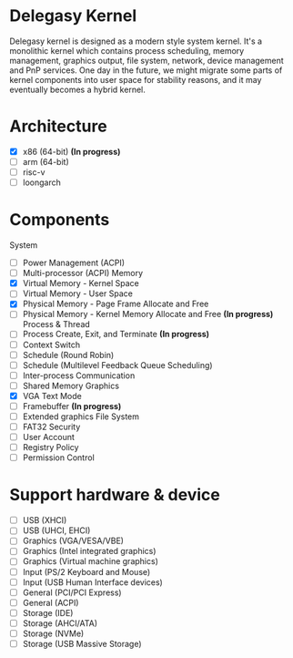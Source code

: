 # **Delegasy Kernel**  
Delegasy kernel is designed as a modern style system kernel. It's a monolithic kernel which contains process scheduling, memory management, graphics output, file system, network, device management and PnP services. One day in the future, we might migrate some parts of kernel components into user space for stability reasons, and it may eventually becomes a hybrid kernel.
# Architecture
- [x] x86 (64-bit) **(In progress)**
- [ ] arm (64-bit)
- [ ] risc-v
- [ ] loongarch
# Components  
System  
- [ ] Power Management (ACPI)
- [ ] Multi-processor (ACPI)
Memory  
- [x] Virtual Memory - Kernel Space
- [ ] Virtual Memory - User Space
- [x] Physical Memory - Page Frame Allocate and Free
- [ ] Physical Memory - Kernel Memory Allocate and Free **(In progress)**
Process & Thread
- [ ] Process Create, Exit, and Terminate **(In progress)**
- [ ] Context Switch
- [ ] Schedule (Round Robin)
- [ ] Schedule (Multilevel Feedback Queue Scheduling)
- [ ] Inter-process Communication
- [ ] Shared Memory
Graphics
- [x] VGA Text Mode
- [ ] Framebuffer **(In progress)**
- [ ] Extended graphics
File System  
- [ ] FAT32
Security  
- [ ] User Account
- [ ] Registry Policy
- [ ] Permission Control
# Support hardware & device  
- [ ] USB (XHCI)
- [ ] USB (UHCI, EHCI)
- [ ] Graphics (VGA/VESA/VBE)
- [ ] Graphics (Intel integrated graphics)
- [ ] Graphics (Virtual machine graphics)
- [ ] Input (PS/2 Keyboard and Mouse)
- [ ] Input (USB Human Interface devices)
- [ ] General (PCI/PCI Express)
- [ ] General (ACPI)
- [ ] Storage (IDE)
- [ ] Storage (AHCI/ATA)
- [ ] Storage (NVMe)
- [ ] Storage (USB Massive Storage)
